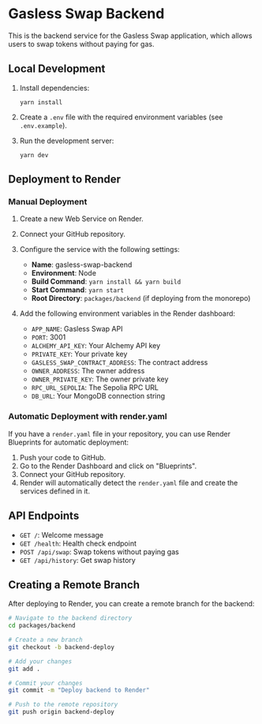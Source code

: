 # Gasless Swap Backend

This is the backend service for the Gasless Swap application, which allows users to swap tokens without paying for gas.

## Local Development

1. Install dependencies:
   ```
   yarn install
   ```

2. Create a `.env` file with the required environment variables (see `.env.example`).

3. Run the development server:
   ```
   yarn dev
   ```

## Deployment to Render

### Manual Deployment

1. Create a new Web Service on Render.
2. Connect your GitHub repository.
3. Configure the service with the following settings:
   - **Name**: gasless-swap-backend
   - **Environment**: Node
   - **Build Command**: `yarn install && yarn build`
   - **Start Command**: `yarn start`
   - **Root Directory**: `packages/backend` (if deploying from the monorepo)

4. Add the following environment variables in the Render dashboard:
   - `APP_NAME`: Gasless Swap API
   - `PORT`: 3001
   - `ALCHEMY_API_KEY`: Your Alchemy API key
   - `PRIVATE_KEY`: Your private key
   - `GASLESS_SWAP_CONTRACT_ADDRESS`: The contract address
   - `OWNER_ADDRESS`: The owner address
   - `OWNER_PRIVATE_KEY`: The owner private key
   - `RPC_URL_SEPOLIA`: The Sepolia RPC URL
   - `DB_URL`: Your MongoDB connection string

### Automatic Deployment with render.yaml

If you have a `render.yaml` file in your repository, you can use Render Blueprints for automatic deployment:

1. Push your code to GitHub.
2. Go to the Render Dashboard and click on "Blueprints".
3. Connect your GitHub repository.
4. Render will automatically detect the `render.yaml` file and create the services defined in it.

## API Endpoints

- `GET /`: Welcome message
- `GET /health`: Health check endpoint
- `POST /api/swap`: Swap tokens without paying gas
- `GET /api/history`: Get swap history

## Creating a Remote Branch

After deploying to Render, you can create a remote branch for the backend:

```bash
# Navigate to the backend directory
cd packages/backend

# Create a new branch
git checkout -b backend-deploy

# Add your changes
git add .

# Commit your changes
git commit -m "Deploy backend to Render"

# Push to the remote repository
git push origin backend-deploy
```